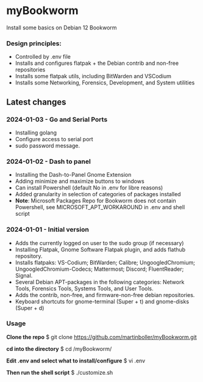 # myBookworm
Install some basics on Debian 12 Bookworm

### Design principles:
  - Controlled by .env file
  - Installs and configures flatpak + the Debian contrib and non-free repositories
  - Installs some flatpak utils, including BitWarden and VSCodium
  - Installs some Networking, Forensics, Development, and System utilities

## Latest changes ##

### 2024-01-03 - Go and Serial Ports ###
 - Installing golang
 - Configure access to serial port
 - sudo password message.

### 2024-01-02 - Dash to panel ###
 - Installing the Dash-to-Panel Gnome Extension
 - Adding minimize and maximize buttons to windows
 - Can install Powershell (default No in .env for libre reasons)
 - Added granularity in selection of categories of packages installed
 - **Note**: Microsoft Packages Repo for Bookworm does not contain Powershell, see MICROSOFT_APT_WORKAROUND in .env and shell script
 
### 2024-01-01 - Initial version ###
- Adds the currently logged on user to the sudo group (if necessary)
- Installing Flatpak, Gnome Software Flatpak plugin, and adds flathub repository.
- Installs flatpaks: VS-Codium; BitWarden; Calibre; UngoogledChromium; UngoogledChromium-Codecs; Mattermost; Discord; FluentReader; Signal.
- Several Debian APT-packages in the following categories: Network Tools, Forensics Tools, Systems Tools, and User Tools.
- Adds the contrib, non-free, and firmware-non-free debian repositories.
- Keyboard shortcuts for gnome-terminal (Super + t) and gnome-disks (Super + d)


### Usage
**Clone the repo**
$ git clone https://github.com/martinboller/myBookworm.git

**cd into the directory**
$ cd /myBookworm/

**Edit .env and select what to install/configure**
$ vi .env

**Then run the shell script**
$ ./customize.sh
